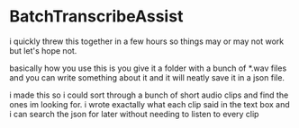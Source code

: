 # BatchTranscribeAssist

i quickly threw this together in a few hours so things may or may not work but let's hope not.



basically how you use this is you give it a folder with a bunch of *.wav files and you can write something about it and it will neatly save it in a json file.

i made this so i could sort through a bunch of short audio clips and find the ones im looking for. i wrote  exactally what each clip said in the text box and i can search the json for later without needing to listen to every clip

